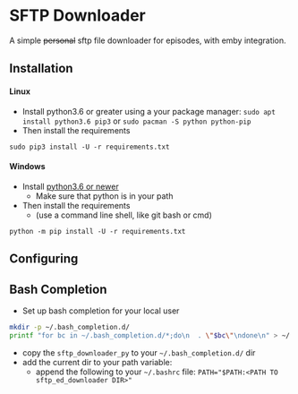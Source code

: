 # SFTP Downloader

A simple ~~personal~~ sftp file downloader for episodes, with emby integration.

## Installation

#### Linux
- Install python3.6 or greater using a your package manager:
  `sudo apt install python3.6 pip3` or `sudo pacman -S python python-pip`
- Then install the requirements
```
sudo pip3 install -U -r requirements.txt
```

#### Windows
- Install [python3.6 or newer](https://www.python.org/downloads/)
  - Make sure that python is in your path
- Then install the requirements
  - (use a command line shell, like git bash or cmd)
```
python -m pip install -U -r requirements.txt
```

## Configuring


## Bash Completion
- Set up bash completion for your local user
```bash
mkdir -p ~/.bash_completion.d/
printf "for bc in ~/.bash_completion.d/*;do\n  . \"$bc\"\ndone\n" > ~/.bash_completion
```
- copy the `sftp_downloader_py` to your `~/.bash_completion.d/` dir
- add the current dir to your path variable:
  - append the following to your `~/.bashrc` file:
    ```PATH="$PATH:<PATH TO sftp_ed_downloader DIR>"```

